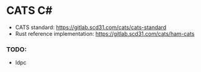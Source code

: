 # CATS C#
* CATS standard: https://gitlab.scd31.com/cats/cats-standard
* Rust reference implementation: https://gitlab.scd31.com/cats/ham-cats

### TODO:
* ldpc
